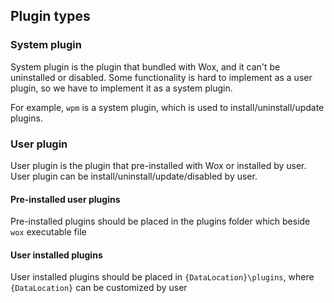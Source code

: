## Plugin types

### System plugin
System plugin is the plugin that bundled with Wox, and it can't be uninstalled or disabled. Some functionality is hard to implement as a user plugin, 
so we have to implement it as a system plugin. 

For example, `wpm` is a system plugin, which is used to install/uninstall/update plugins.

### User plugin
User plugin is the plugin that pre-installed with Wox or installed by user. User plugin can be install/uninstall/update/disabled by user.

#### Pre-installed user plugins
Pre-installed plugins should be placed in the plugins folder which beside `wox` executable file

#### User installed plugins
User installed plugins should be placed in `{DataLocation}\plugins`, where `{DataLocation}` can be customized by user